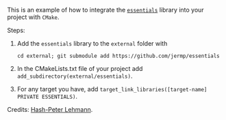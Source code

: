 This is an example of how to integrate the [`essentials`](https://github.com/jermp/essentials) library into your project with `CMake`.

Steps:

1. Add the `essentials` library to the `external` folder with

    `cd external; git submodule add https://github.com/jermp/essentials`

2. In the CMakeLists.txt file of your project add `add_subdirectory(external/essentials)`.

3. For any target you have, add `target_link_libraries([target-name] PRIVATE ESSENTIALS)`.

Credits: [Hash-Peter Lehmann](https://github.com/ByteHamster).